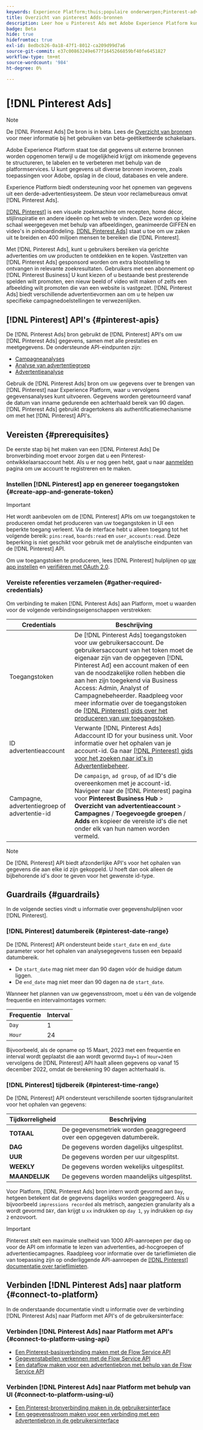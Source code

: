 ```yaml
---
keywords: Experience Platform;thuis;populaire onderwerpen;Pinterest-advertenties;
title: Overzicht van pinterest Adds-bronnen
description: Leer hoe u Pinterest Ads met Adobe Experience Platform kunt verbinden via API's of de gebruikersinterface.
badge: Beta
hide: true
hidefromtoc: true
exl-id: 8edbcb26-0a18-47f1-8012-ca209d99d7a6
source-git-commit: e37c00863249e677f1645266859bf40fe6451827
workflow-type: tm+mt
source-wordcount: '984'
ht-degree: 0%

---
```


# [!DNL Pinterest Ads]

>[!NOTE]
>
>De [!DNL Pinterest Ads] De bron is in bèta. Lees de [Overzicht van bronnen](../../home.md#terms-and-conditions) voor meer informatie bij het gebruiken van bèta-geëtiketteerde schakelaars.

Adobe Experience Platform staat toe dat gegevens uit externe bronnen worden opgenomen terwijl u de mogelijkheid krijgt om inkomende gegevens te structureren, te labelen en te verbeteren met behulp van de platformservices. U kunt gegevens uit diverse bronnen invoeren, zoals toepassingen voor Adobe, opslag in de cloud, databases en vele andere.

Experience Platform biedt ondersteuning voor het opnemen van gegevens uit een derde-advertentiesysteem. De steun voor reclamebureaus omvat [!DNL Pinterest Ads].

[[!DNL Pinterest]](https://www.pinterest.com) is een visuele zoekmachine om recepten, home décor, stijlinspiratie en andere ideeën op het web te vinden. Deze worden op kleine schaal weergegeven met behulp van afbeeldingen, geanimeerde GIFFEN en video&#39;s in pinboardindeling. [[!DNL Pinterest Ads]](https://ads.pinterest.com/) staat u toe om uw zaken uit te breiden en 400 miljoen mensen te bereiken die [!DNL Pinterest].

Met [!DNL Pinterest Ads], kunt u gebruikers bereiken via gerichte advertenties om uw producten te ontdekken en te kopen. Vastzetten van [!DNL Pinterest Ads] gesponsord worden om extra blootstelling te ontvangen in relevante zoekresultaten. Gebruikers met een abonnement op [!DNL Pinterest Business] U kunt kiezen of u bestaande best presterende spelden wilt promoten, een nieuw beeld of video wilt maken of zelfs een afbeelding wilt promoten die van een website is vastgezet. [!DNL Pinterest Ads] biedt verschillende advertentievormen aan om u te helpen uw specifieke campagnedoelstellingen te verwezenlijken.

## [!DNL Pinterest] API&#39;s {#pinterest-apis}

De [!DNL Pinterest Ads] bron gebruikt de [!DNL Pinterest] API&#39;s om uw [!DNL Pinterest Ads] gegevens, samen met alle prestaties en meetgegevens. De ondersteunde API-eindpunten zijn:

* [Campagneanalyses](https://developers.pinterest.com/docs/api/v5/#operation/campaigns/analytics)
* [Analyse van advertentiegroep](https://developers.pinterest.com/docs/api/v5/#operation/ad_groups/analytics)
* [Advertentieanalyse](https://developers.pinterest.com/docs/api/v5/#operation/ads/analytics)

Gebruik de [!DNL Pinterest Ads] bron om uw gegevens over te brengen van [!DNL Pinterest] naar Experience Platform, waar u vervolgens gegevensanalyses kunt uitvoeren. Gegevens worden geretourneerd vanaf de datum van inname gedurende een achterhaald bereik van 90 dagen. [!DNL Pinterest Ads] gebruikt dragertokens als authentificatiemechanisme om met het [!DNL Pinterest] API&#39;s.

## Vereisten {#prerequisites}

De eerste stap bij het maken van een [!DNL Pinterest Ads] De bronverbinding moet ervoor zorgen dat u een Pinterest-ontwikkelaarsaccount hebt. Als u er nog geen hebt, gaat u naar [aanmelden](https://www.pinterest.com/business/create/?next=https://developers.pinterest.com/account-setup/) pagina om uw account te registreren en te maken.

### Instellen [!DNL Pinterest] app en genereer toegangstoken {#create-app-and-generate-token}

>[!IMPORTANT]
>
>Het wordt aanbevolen om de [!DNL Pinterest] APIs om uw toegangstoken te produceren omdat het produceren van uw toegangstoken in UI een beperkte toegang verleent. Via de interface hebt u alleen toegang tot het volgende bereik: `pins:read`, `boards:read` en `user_accounts:read`. Deze beperking is niet geschikt voor gebruik met de analytische eindpunten van de [!DNL Pinterest] API.

Om uw toegangstoken te produceren, lees [!DNL Pinterest] hulplijnen op [uw app instellen](https://developers.pinterest.com/docs/getting-started/set-up-app/) en [verifiëren met OAuth 2.0](https://developers.pinterest.com/docs/getting-started/authentication/).

### Vereiste referenties verzamelen {#gather-required-credentials}

Om verbinding te maken [!DNL Pinterest Ads] aan Platform, moet u waarden voor de volgende verbindingseigenschappen verstrekken:

| Credentials | Beschrijving |
| --- | --- |
| Toegangstoken | De [!DNL Pinterest Ads] toegangstoken voor uw gebruikersaccount. De gebruikersaccount van het token moet de eigenaar zijn van de opgegeven [!DNL Pinterest Ad] een account maken of een van de noodzakelijke rollen hebben die aan hen zijn toegekend via Business Access: Admin, Analyst of Campagnebeheerder. Raadpleeg voor meer informatie over de toegangstoken de [[!DNL Pinterest] gids over het produceren van uw toegangstoken](https://developers.pinterest.com/docs/getting-started/set-up-app/). |
| ID advertentieaccount | Verwante [!DNL Pinterest Ads] Adaccount ID for your business unit. Voor informatie over het ophalen van je account-id. Ga naar [[!DNL Pinterest] gids voor het zoeken naar id&#39;s in Advertentiebeheer](https://help.pinterest.com/en/business/article/find-ids-in-ads-manager). |
| Campagne, advertentiegroep of advertentie-id | De `campaign`, `ad group`, of `ad` ID&#39;s die overeenkomen met je account-id. Navigeer naar de [!DNL Pinterest] pagina voor **Pinterest Business Hub** > **Overzicht van advertentieaccount** > **Campagnes** / **Toegevoegde groepen** / **Adds** en kopieer de vereiste id&#39;s die net onder elk van hun namen worden vermeld. |

>[!NOTE]
>
>De [!DNL Pinterest] API biedt afzonderlijke API&#39;s voor het ophalen van gegevens die aan elke id zijn gekoppeld. U hoeft dan ook alleen de bijbehorende id&#39;s door te geven voor het gewenste id-type.

## Guardrails {#guardrails}

In de volgende secties vindt u informatie over gegevenshulplijnen voor [!DNL Pinterest].

### [!DNL Pinterest] datumbereik {#pinterest-date-range}

De [!DNL Pinterest] API ondersteunt beide `start_date` en `end_date` parameter voor het ophalen van analysegegevens tussen een bepaald datumbereik.

* De `start_date` mag niet meer dan 90 dagen vóór de huidige datum liggen.
* De `end_date` mag niet meer dan 90 dagen na de `start_date`.

Wanneer het plannen van uw gegevensstroom, moet u één van de volgende frequentie en intervalmontages vormen:

| Frequentie | Interval |
| --- | --- |
| `Day` | 1 |
| `Hour` | 24 |

Bijvoorbeeld, als de opname op 15 Maart, 2023 met een frequentie en interval wordt geplaatst die aan wordt gevormd `Day=1` of `Hour=24`en vervolgens de [!DNL Pinterest] API haalt alleen gegevens op vanaf 15 december 2022, omdat de berekening 90 dagen achterhaald is.

### [!DNL Pinterest] tijdbereik {#pinterest-time-range}

De [!DNL Pinterest] API ondersteunt verschillende soorten tijdsgranulariteit voor het ophalen van gegevens:

| Tijdkorreligheid | Beschrijving |
| --- | --- |
| **TOTAAL** | De gegevensmetriek worden geaggregeerd over een opgegeven datumbereik. |
| **DAG** | De gegevens worden dagelijks uitgesplitst. |
| **UUR** | De gegevens worden per uur uitgesplitst. |
| **WEEKLY** | De gegevens worden wekelijks uitgesplitst. |
| **MAANDELIJK** | De gegevens worden maandelijks uitgesplitst. |

Voor Platform, [!DNL Pinterest Ads] bron intern wordt gevormd aan `Day`, hetgeen betekent dat de gegevens dagelijks worden geaggregeerd. Als u bijvoorbeeld `impressions recorded` als metrisch, aangezien granularity als a wordt gevormd `DAY`, dan krijgt u `xx` indrukken op `day 1`, `yy` indrukken op `day 2` enzovoort.

>[!IMPORTANT]
>
>Pinterest stelt een maximale snelheid van 1000 API-aanroepen per dag op voor de API om informatie te lezen van advertenties, ad-hocgroepen of advertentiecampagnes. Raadpleeg voor informatie over de tarieflimieten die van toepassing zijn op onderliggende API-aanroepen de [[!DNL Pinterest] documentatie over tarieflimieten](https://developers.pinterest.com/docs/reference/ratelimits/).

## Verbinden [!DNL Pinterest Ads] naar platform {#connect-to-platform}

In de onderstaande documentatie vindt u informatie over de verbinding [!DNL Pinterest Ads] naar Platform met API&#39;s of de gebruikersinterface:

### Verbinden [!DNL Pinterest Ads] naar Platform met API&#39;s {#connect-to-platform-using-api}

* [Een Pinterest-basisverbinding maken met de Flow Service API](../../tutorials/api/create/advertising/pinterest-ads.md)
* [Gegevenstabellen verkennen met de Flow Service API](../../tutorials/api/explore/tabular.md)
* [Een dataflow maken voor een advertentiebron met behulp van de Flow Service API](../../tutorials/api/collect/advertising.md)

### Verbinden [!DNL Pinterest Ads] naar Platform met behulp van UI {#connect-to-platform-using-ui}

* [Een Pinterest-bronverbinding maken in de gebruikersinterface](../../tutorials/ui/create/advertising/pinterest-ads.md)
* [Een gegevensstroom maken voor een verbinding met een advertentiebron in de gebruikersinterface](../../tutorials/ui/dataflow/advertising.md)
